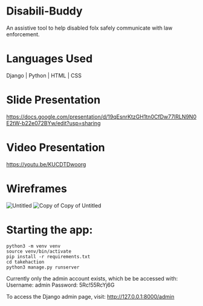 # Disabili-Buddy
An assistive tool to help disabled folx safely communicate with law enforcement.

# Languages Used
Django | Python | HTML | CSS

# Slide Presentation
https://docs.google.com/presentation/d/19qEsnrKtzGH1tn0CfDw77lRLN9N0E2tW-b22e072BYw/edit?usp=sharing

# Video Presentation
https://youtu.be/KUCDTDwoorg

# Wireframes
![Untitled](https://user-images.githubusercontent.com/99093454/196053553-1888c8b8-4463-4ccf-baff-65d24ab9ec09.png)
![Copy of Copy of Untitled](https://user-images.githubusercontent.com/99093454/196053558-4038944a-72e6-4b83-97f2-b02ce43ae9e6.png)




# Starting the app:
```
python3 -m venv venv
source venv/bin/activate
pip install -r requirements.txt
cd takehaction
python3 manage.py runserver
```

Currently only the admin account exists, which be be accessed with:
Username: admin
Password: 5Rc!55RcYj6G

To access the Django admin page, visit:
http://127.0.0.1:8000/admin
